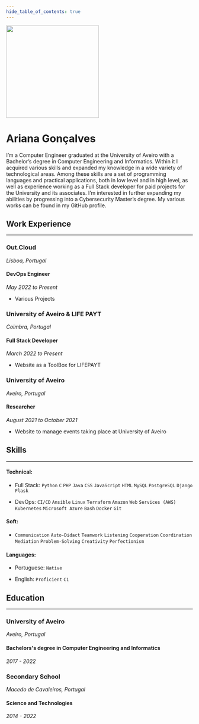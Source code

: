 ```yaml
---
hide_table_of_contents: true    
---
```


<div class="avatar">
  <img
    class="avatar__photo"
    src="img/pfp.png" 
    width="250" />
  <div class="avatar__intro">
    <h1>Ariana Gonçalves </h1>
    <medium class="avatar__subtitle">I’m a Computer Engineer graduated at the University of Aveiro with a Bachelor’s degree in Computer Engineering and Informatics. Within it I acquired various skills and expanded my knowledge in a wide variety of technological areas. Among these skills are a set of programming languages and practical applications, both in low level and in high level, as well as experience working as a Full Stack developer for paid projects for the University and its associates. I’m interested in further expanding my abilities by progressing into a Cybersecurity Master’s degree. My various works can be found in my GitHub profile.</medium>
  </div>
</div>

<div class="container margin-top--lg">
    <h2>Work Experience</h2>
</div>

---

<div class="container margin-top--lg">
    <div class="row">
        <div class="col col--6">
        <div class="col-demo"><h3>Out.Cloud</h3></div>
        </div>
        <div class="col col--6">
        <div class="col-demo"><i>Lisboa, Portugal</i></div>
        </div>
    </div>
    <div class="row">
        <div class="col col--6">
        <div class="col-demo"><h4>DevOps Engineer</h4></div>
        </div>
        <div class="col col--6">
        <div class="col-demo"><i>May 2022 to Present</i></div>
        </div>
    </div>
    <div class="row">
        <div class="col col--6">
        <div class="col-demo"><ul><li>Various Projects</li></ul></div>
        </div>
    </div>
</div>

<div class="container margin-top--lg">
    <div class="row">
        <div class="col col--6">
        <div class="col-demo"><h3>University of Aveiro & LIFE PAYT</h3></div>
        </div>
        <div class="col col--6">
        <div class="col-demo"><i>Coimbra, Portugal</i></div>
        </div>
    </div>
    <div class="row">
        <div class="col col--6">
        <div class="col-demo"><h4>Full Stack Developer</h4></div>
        </div>
        <div class="col col--6">
        <div class="col-demo"><i>March 2022 to Present</i></div>
        </div>
    </div>
    <div class="row">
        <div class="col col--6">
        <div class="col-demo"><ul><li>Website as a ToolBox for LIFEPAYT</li></ul></div>
        </div>
    </div>
</div>

<div class="container margin-top--lg">
    <div class="row">
        <div class="col col--6">
        <div class="col-demo"><h3>University of Aveiro</h3></div>
        </div>
        <div class="col col--6">
        <div class="col-demo"><i>Aveiro, Portugal</i></div>
        </div>
    </div>
    <div class="row">
        <div class="col col--6">
        <div class="col-demo"><h4>Researcher</h4></div>
        </div>
        <div class="col col--6">
        <div class="col-demo"><i>August 2021 to October 2021</i></div>
        </div>
    </div>
    <div class="row">
        <div class="col col--6">
        <div class="col-demo"><ul><li>Website to manage events taking place at University of Aveiro</li></ul></div>
        </div>
    </div>
</div>

<div class="container margin-top--lg">
    <h2>Skills</h2>
</div>

---

<div class="container">
    <h4>Technical:</h4>
</div>

- Full Stack: `Python` `C` `PHP` `Java` `CSS` `JavaScript` `HTML` `MySQL` `PostgreSQL` `Django` `Flask`

- DevOps: `CI/CD` `Ansible` `Linux` `Terraform` `Amazon` `Web` `Services (AWS)` `Kubernetes` `Microsoft Azure` `Bash` `Docker` `Git`

<div class="container">
    <h4>Soft:</h4>
</div>

- `Communication` `Auto-Didact` `Teamwork` `Listening` `Cooperation` `Coordination` `Mediation` `Problem-Solving` `Creativity` `Perfectionism`

<div class="container">
    <h4>Languages:</h4>
</div>

- Portuguese: `Native`

- English: `Proficient` `C1`


<div class="container margin-top--lg">
    <h2>Education</h2>
</div>

---

<div class="container margin-top--lg">
    <div class="row">
        <div class="col col--6">
        <div class="col-demo"><h3>University of Aveiro</h3></div>
        </div>
        <div class="col col--6">
        <div class="col-demo"><i>Aveiro, Portugal</i></div>
        </div>
    </div>
    <div class="row">
        <div class="col col--6">
        <div class="col-demo"><h4>Bachelors's degree in Computer Engineering and Informatics</h4></div>
        </div>
        <div class="col col--6">
        <div class="col-demo"><i>2017 - 2022</i></div>
        </div>
    </div>
</div>

<div class="container margin-top--lg">
    <div class="row">
        <div class="col col--6">
        <div class="col-demo"><h3>Secondary School</h3></div>
        </div>
        <div class="col col--6">
        <div class="col-demo"><i>Macedo de Cavaleiros, Portugal</i></div>
        </div>
    </div>
    <div class="row">
        <div class="col col--6">
        <div class="col-demo"><h4>Science and Technologies</h4></div>
        </div>
        <div class="col col--6">
        <div class="col-demo"><i>2014 - 2022</i></div>
        </div>
    </div>
</div>

